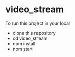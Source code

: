 # video_stream
To run this project in your local <br>
- clone this repository
- cd video_stream
- npm install
- npm start
